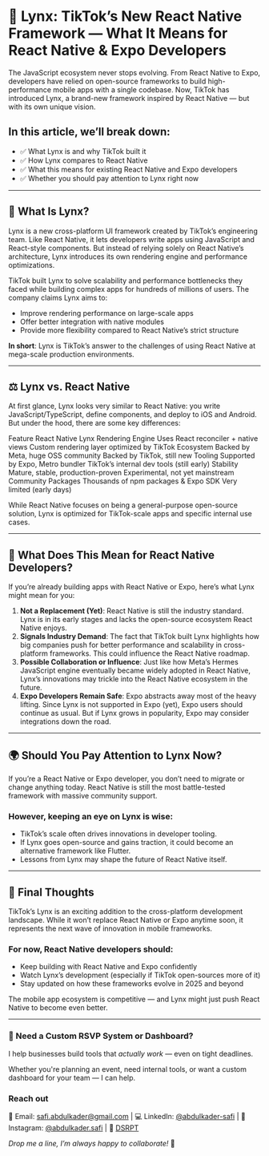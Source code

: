 # 🚀 Lynx: TikTok’s New React Native Framework — What It Means for React Native & Expo Developers

The JavaScript ecosystem never stops evolving. From React Native to Expo, developers have relied on open-source frameworks to build high-performance mobile apps with a single codebase. Now, TikTok has introduced Lynx, a brand-new framework inspired by React Native — but with its own unique vision.

## In this article, we’ll break down:

- ✅ What Lynx is and why TikTok built it
- ✅ How Lynx compares to React Native
- ✅ What this means for existing React Native and Expo developers
- ✅ Whether you should pay attention to Lynx right now

---

## 📌 What Is Lynx?

Lynx is a new cross-platform UI framework created by TikTok’s engineering team. Like React Native, it lets developers write apps using JavaScript and React-style components. But instead of relying solely on React Native’s architecture, Lynx introduces its own rendering engine and performance optimizations.

TikTok built Lynx to solve scalability and performance bottlenecks they faced while building complex apps for hundreds of millions of users. The company claims Lynx aims to:

- Improve rendering performance on large-scale apps
- Offer better integration with native modules
- Provide more flexibility compared to React Native’s strict structure

**In short**: Lynx is TikTok’s answer to the challenges of using React Native at mega-scale production environments.

---

## ⚖️ Lynx vs. React Native

At first glance, Lynx looks very similar to React Native: you write JavaScript/TypeScript, define components, and deploy to iOS and Android. But under the hood, there are some key differences:

Feature React Native Lynx
Rendering Engine Uses React reconciler + native views Custom rendering layer optimized by TikTok
Ecosystem Backed by Meta, huge OSS community Backed by TikTok, still new
Tooling Supported by Expo, Metro bundler TikTok’s internal dev tools (still early)
Stability Mature, stable, production-proven Experimental, not yet mainstream
Community Packages Thousands of npm packages & Expo SDK Very limited (early days)

While React Native focuses on being a general-purpose open-source solution, Lynx is optimized for TikTok-scale apps and specific internal use cases.

---

## 🤔 What Does This Mean for React Native Developers?

If you’re already building apps with React Native or Expo, here’s what Lynx might mean for you:

1. **Not a Replacement (Yet)**: React Native is still the industry standard. Lynx is in its early stages and lacks the open-source ecosystem React Native enjoys.
2. **Signals Industry Demand**: The fact that TikTok built Lynx highlights how big companies push for better performance and scalability in cross-platform frameworks. This could influence the React Native roadmap.
3. **Possible Collaboration or Influence**: Just like how Meta’s Hermes JavaScript engine eventually became widely adopted in React Native, Lynx’s innovations may trickle into the React Native ecosystem in the future.
4. **Expo Developers Remain Safe**: Expo abstracts away most of the heavy lifting. Since Lynx is not supported in Expo (yet), Expo users should continue as usual. But if Lynx grows in popularity, Expo may consider integrations down the road.

---

## 🌍 Should You Pay Attention to Lynx Now?

If you’re a React Native or Expo developer, you don’t need to migrate or change anything today. React Native is still the most battle-tested framework with massive community support.

### However, keeping an eye on Lynx is wise:

- TikTok’s scale often drives innovations in developer tooling.
- If Lynx goes open-source and gains traction, it could become an alternative framework like Flutter.
- Lessons from Lynx may shape the future of React Native itself.

---

## 🔮 Final Thoughts

TikTok’s Lynx is an exciting addition to the cross-platform development landscape. While it won’t replace React Native or Expo anytime soon, it represents the next wave of innovation in mobile frameworks.

### For now, React Native developers should:

- Keep building with React Native and Expo confidently
- Watch Lynx’s development (especially if TikTok open-sources more of it)
- Stay updated on how these frameworks evolve in 2025 and beyond

The mobile app ecosystem is competitive — and Lynx might just push React Native to become even better.

---

### 🤝 Need a Custom RSVP System or Dashboard?

I help businesses build tools that _actually work_ — even on tight deadlines.

Whether you're planning an event, need internal tools, or want a custom dashboard for your team — I can help.

### Reach out

📧 Email: [safi.abdulkader@gmail.com](mailto:safi.abdulkader@gmail.com) | 💻 LinkedIn: [@abdulkader-safi](https://www.linkedin.com/in/abdulkader-safi/) | 📱 Instagram: [@abdulkader.safi](https://www.instagram.com/abdulkader.safi/) | 🏢 [DSRPT](https://www.dsrpt.com.au/kw/contact)

_Drop me a line, I’m always happy to collaborate!_ 🚀

